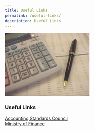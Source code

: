 ```yaml
---
title: Useful Links
permalink: /useful-links/
description: Useful Links
---
```

<img src="/images/Images/Default%20Source/Useful%20Links/img-fr.jpg" alt="img-fr" style="height:202px; width:270px;"> 

### Useful Links
[Accounting Standards Council](http://www.asc.gov.sg/)<br>
[Ministry of Finance](http://www.mof.gov.sg/)

